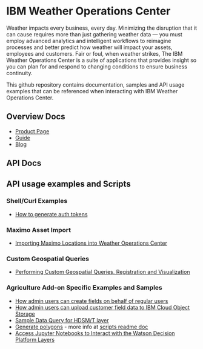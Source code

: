 # IBM Weather Operations Center

Weather impacts every business, every day. Minimizing the disruption that it can cause requires more than just gathering weather data — you must employ advanced analytics and intelligent workflows to reimagine processes and better predict how weather will impact your assets, employees and customers. Fair or foul, when weather strikes, The IBM Weather Operations Center is a suite of applications that provides insight so you can plan for and respond to changing conditions to ensure business continuity.

This github repository contains documentation, samples and API usage examples that can be referenced when interacting with IBM Weather Operations Center. 

## Overview Docs

* [Product Page](https://www.ibm.com/products/weather-operations-center)
* [Guide](https://www.ibm.com/downloads/cas/PA6JERGA)
* [Blog](https://www.ibm.com/blogs/internet-of-things/ibm-weather-operations-center/)


## API Docs

## API usage examples and Scripts

### Shell/Curl Examples

* [How to generate auth tokens](./api-tokens.md)

### Maximo Asset Import

* [Importing Maximo Locations into Weather Operations Center](./maximo-integration-asset-import.md)

### Custom Geospatial Queries

* [Performing Custom Geospatial Queries, Registration and Visualization](./custom-geospatial-query-extension.md)

### Agriculture Add-on Specific Examples and Samples
* [How admin users can create fields on behalf of regular users](./admin-creating-fields.md)
* [How admin users can upload customer field data to IBM Cloud Object Storage](./admin-upload-files-to-cos.md)
* [Sample Data Query for HDSM/T layer](./sample-queries/hdsmt.md)
* [Generate polygons](./../scripts/generatePolygon.py) - more info at [scripts readme doc](./../scripts/README.md)
* [Access Jupyter Notebooks to Interact with the Watson Decision Platform Layers](./notebooks/notebooks.md)
